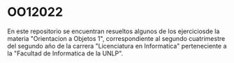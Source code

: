 # OO12022
En este repositorio se encuentran resueltos algunos de los ejerciciosde la materia "Orientacion a Objetos 1", correspondiente al segundo cuatrimestre del segundo año de la carrera "Licenciatura en Informatica" perteneciente a la "Facultad de Informatica de la UNLP".